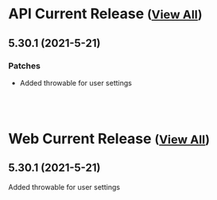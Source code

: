
# API Current Release <small>([View All](/API.md))</small>
## 5.30.1 (2021-5-21)
### Patches 

- Added throwable for user settings

<br><br>
# Web Current Release <small>([View All](/Web.md))</small>
## 5.30.1 (2021-5-21)
Added throwable for user settings

  